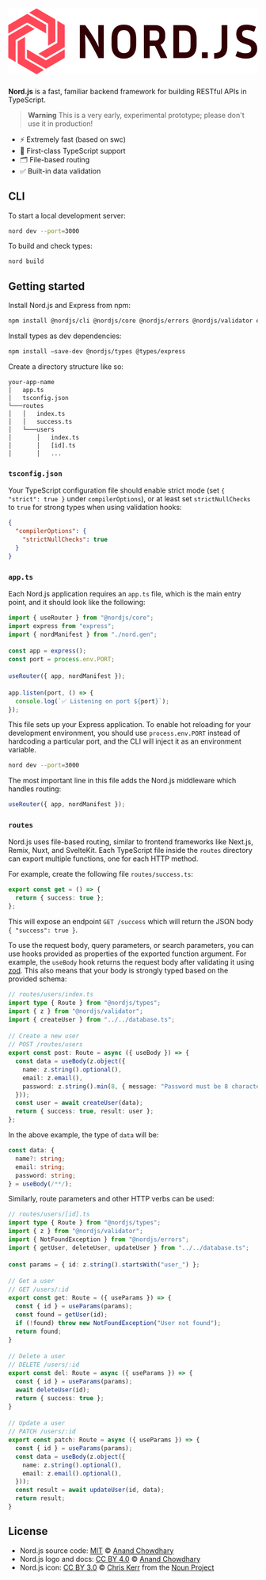 # [![Nord.js](./assets/logo.svg)](https://nord.js.org)

**Nord.js** is a fast, familiar backend framework for building RESTful APIs in TypeScript.

> **Warning**
> This is a very early, experimental prototype; please don't use it in production!

- ⚡️ Extremely fast (based on swc)
- 💪 First-class TypeScript support
- 🗂 File-based routing
- ✅ Built-in data validation

## CLI

To start a local development server:

```bash
nord dev --port=3000
```

To build and check types:

```bash
nord build
```

## Getting started

Install Nord.js and Express from npm:

```bash
npm install @nordjs/cli @nordjs/core @nordjs/errors @nordjs/validator express
```

Install types as dev dependencies:

```bash
npm install –save-dev @nordjs/types @types/express
```

Create a directory structure like so:

```
your-app-name
│   app.ts
│   tsconfig.json
└───routes
│   │   index.ts
│   │   success.ts
│   └───users
│       │   index.ts
│       │   [id].ts
│       │   ...
```

### `tsconfig.json`

Your TypeScript configuration file should enable strict mode (set `{ "strict": true }` under `compilerOptions`), or at least set `strictNullChecks` to `true` for strong types when using validation hooks:

```json
{
  "compilerOptions": {
    "strictNullChecks": true
  }
}
```

### `app.ts`

Each Nord.js application requires an `app.ts` file, which is the main entry point, and it should look like the following:

```ts
import { useRouter } from "@nordjs/core";
import express from "express";
import { nordManifest } from "./nord.gen";

const app = express();
const port = process.env.PORT;

useRouter({ app, nordManifest });

app.listen(port, () => {
  console.log(`✅ Listening on port ${port}`);
});
```

This file sets up your Express application. To enable hot reloading for your development environment, you should use `process.env.PORT` instead of hardcoding a particular port, and the CLI will inject it as an environment variable.

```bash
nord dev --port=3000
```

The most important line in this file adds the Nord.js middleware which handles routing:

```ts
useRouter({ app, nordManifest });
```

### `routes`

Nord.js uses file-based routing, similar to frontend frameworks like Next.js, Remix, Nuxt, and SvelteKit. Each TypeScript file inside the `routes` directory can export multiple functions, one for each HTTP method.

For example, create the following file `routes/success.ts`:

```ts
export const get = () => {
  return { success: true };
};
```

This will expose an endpoint `GET /success` which will return the JSON body `{ "success": true }`.

To use the request body, query parameters, or search parameters, you can use hooks provided as properties of the exported function argument. For example, the `useBody` hook returns the request body after validating it using [zod](https://github.com/colinhacks/zod). This also means that your body is strongly typed based on the provided schema:

```ts
// routes/users/index.ts
import type { Route } from "@nordjs/types";
import { z } from "@nordjs/validator";
import { createUser } from "../../database.ts";

// Create a new user
// POST /routes/users
export const post: Route = async ({ useBody }) => {
  const data = useBody(z.object({
    name: z.string().optional(),
    email: z.email(),
    password: z.string().min(8, { message: "Password must be 8 characters or longer" })
  }));
  const user = await createUser(data);
  return { success: true, result: user };
};
```

In the above example, the type of `data` will be:

```ts
const data: {
  name?: string;
  email: string;
  password: string;
} = useBody(/**/);
```

Similarly, route parameters and other HTTP verbs can be used:

```ts
// routes/users/[id].ts
import type { Route } from "@nordjs/types";
import { z } from "@nordjs/validator";
import { NotFoundException } from "@nordjs/errors";
import { getUser, deleteUser, updateUser } from "../../database.ts";

const params = { id: z.string().startsWith("user_") };

// Get a user
// GET /users/:id
export const get: Route = ({ useParams }) => {
  const { id } = useParams(params);
  const found = getUser(id);
  if (!found) throw new NotFoundException("User not found");
  return found;
}

// Delete a user
// DELETE /users/:id
export const del: Route = async ({ useParams }) => {
  const { id } = useParams(params);
  await deleteUser(id);
  return { success: true };
}

// Update a user
// PATCH /users/:id
export const patch: Route = async ({ useParams }) => {
  const { id } = useParams(params);
  const data = useBody(z.object({
    name: z.string().optional(),
    email: z.email().optional(),
  }));
  const result = await updateUser(id, data);
  return result;
}
```

## License

- Nord.js source code: [MIT](./LICENSE) © [Anand Chowdhary](https://anandchowdhary.com)
- Nord.js logo and docs: [CC BY 4.0](https://creativecommons.org/licenses/by/4.0/) © [Anand Chowdhary](https://anandchowdhary.com)
- Nord.js icon: [CC BY 3.0](https://thenounproject.com/legal/terms-of-use/#icon-licenses) © [Chris Kerr](https://thenounproject.com/chrisk3rr/) from the [Noun Project](https://thenounproject.com/icon/hexagon-30707/)
